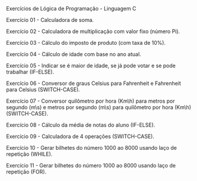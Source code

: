 Exercícios de Lógica de Programação - Linguagem C


 Exercício 01 - Calculadora de soma.

 Exercício 02 - Calculadora de multiplicação com valor fixo (número Pi).

 Exercício 03 - Cálculo do imposto de produto (com taxa de 10%).

 Exercício 04 - Cálculo de idade com base no ano atual.

 Exercício 05 - Indicar se é maior de idade, se já pode votar e se pode trabalhar (IF-ELSE).

 Exercício 06 - Conversor de graus Celsius para Fahrenheit e Fahrenheit para Celsius (SWITCH-CASE).

 Exercício 07 - Conversor quilômetro por hora (Km\h) para metros por segundo (m\s) e metros por segundo (m\s) para quilômetro por hora (Km\h) (SWITCH-CASE).

 Exercício 08 - Cálculo da média de notas do aluno (IF-ELSE).

 Exercício 09 - Calculadora de 4 operações (SWITCH-CASE).

 Exercício 10 - Gerar bilhetes do número 1000 ao 8000 usando laço de repetição (WHILE).

 Exercício 11 - Gerar bilhetes do número 1000 ao 8000 usando laço de repetição (FOR).
 